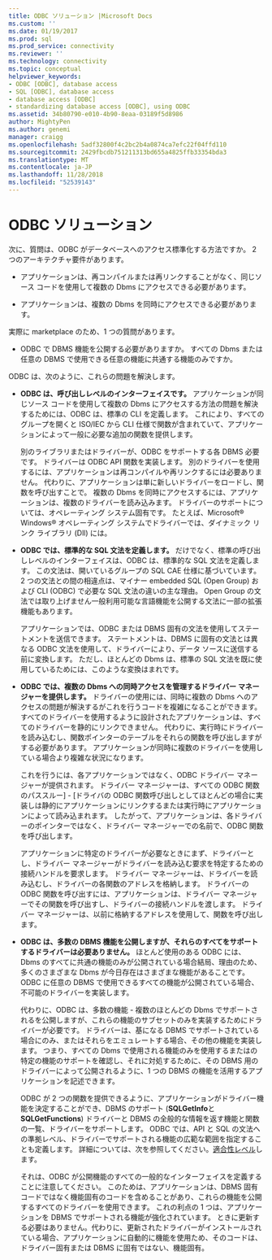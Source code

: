 ```yaml
---
title: ODBC ソリューション |Microsoft Docs
ms.custom: ''
ms.date: 01/19/2017
ms.prod: sql
ms.prod_service: connectivity
ms.reviewer: ''
ms.technology: connectivity
ms.topic: conceptual
helpviewer_keywords:
- ODBC [ODBC], database access
- SQL [ODBC], database access
- database access [ODBC]
- standardizing database access [ODBC], using ODBC
ms.assetid: 34b80790-e010-4b90-8eaa-03189f5d8986
author: MightyPen
ms.author: genemi
manager: craigg
ms.openlocfilehash: 5adf32800f4c2bc2b4a0874ca7efc22f04ffd110
ms.sourcegitcommit: 2429fbcdb751211313bd655a4825ffb33354bda3
ms.translationtype: MT
ms.contentlocale: ja-JP
ms.lasthandoff: 11/28/2018
ms.locfileid: "52539143"
---
```

# <a name="the-odbc-solution"></a>ODBC ソリューション
次に、質問は、ODBC がデータベースへのアクセス標準化する方法ですか。 2 つのアーキテクチャ要件があります。  
  
-   アプリケーションは、再コンパイルまたは再リンクすることがなく、同じソース コードを使用して複数の Dbms にアクセスできる必要があります。  
  
-   アプリケーションは、複数の Dbms を同時にアクセスできる必要があります。  
  
 実際に marketplace のため、1 つの質問があります。  
  
-   ODBC で DBMS 機能を公開する必要がありますか。 すべての Dbms または任意の DBMS で使用できる任意の機能に共通する機能のみですか。  
  
 ODBC は、次のように、これらの問題を解決します。  
  
-   **ODBC は、呼び出しレベルのインターフェイスです。** アプリケーションが同じソース コードを使用して複数の Dbms にアクセスする方法の問題を解決するためには、ODBC は、標準の CLI を定義します。 これにより、すべてのグループを開くと ISO/IEC から CLI 仕様で関数が含まれていて、アプリケーションによって一般に必要な追加の関数を提供します。  
  
     別のライブラリまたはドライバーが、ODBC をサポートする各 DBMS 必要です。 ドライバーは ODBC API 関数を実装します。 別のドライバーを使用するには、アプリケーションは再コンパイルや再リンクするには必要ありません。 代わりに、アプリケーションは単に新しいドライバーをロードし、関数を呼び出すことで。 複数の Dbms を同時にアクセスするには、アプリケーションは、複数のドライバーを読み込みます。 ドライバーのサポートについては、オペレーティング システム固有です。 たとえば、Microsoft® Windows® オペレーティング システムでドライバーでは、ダイナミック リンク ライブラリ (Dll) には。  
  
-   **ODBC では、標準的な SQL 文法を定義します。** だけでなく、標準の呼び出しレベルのインターフェイスは、ODBC は、標準的な SQL 文法を定義します。 この文法は、開いているグループの SQL CAE 仕様に基づいています。 2 つの文法との間の相違点は、マイナー embedded SQL (Open Group) および CLI (ODBC) で必要な SQL 文法の違いの主な理由。 Open Group の文法では取り上げません一般利用可能な言語機能を公開する文法に一部の拡張機能もあります。  
  
     アプリケーションでは、ODBC または DBMS 固有の文法を使用してステートメントを送信できます。 ステートメントは、DBMS に固有の文法とは異なる ODBC 文法を使用して、ドライバーにより、データ ソースに送信する前に変換します。 ただし、ほとんどの Dbms は、標準の SQL 文法を既に使用しているためには、このような変換はまれです。  
  
-   **ODBC では、複数の Dbms への同時アクセスを管理するドライバー マネージャーを提供します。** ドライバーの使用には、同時に複数の Dbms へのアクセスの問題が解決するがこれを行うコードを複雑になることができます。 すべてのドライバーを使用するように設計されたアプリケーションは、すべてのドライバーを静的にリンクできません。 代わりに、実行時にドライバーを読み込むし、関数ポインターのテーブルをそれらの関数を呼び出しますがする必要があります。 アプリケーションが同時に複数のドライバーを使用している場合より複雑な状況になります。  
  
     これを行うには、各アプリケーションではなく、ODBC ドライバー マネージャーが提供されます。 ドライバー マネージャーは、すべての ODBC 関数のパススルー] - [ドライバの ODBC 関数呼び出しとしてほとんどの場合に実装しは静的にアプリケーションにリンクするまたは実行時にアプリケーションによって読み込まれます。 したがって、アプリケーションは、各ドライバーのポインターではなく、ドライバー マネージャーでの名前で、ODBC 関数を呼び出します。  
  
     アプリケーションに特定のドライバーが必要なときにまず、ドライバーとし、ドライバー マネージャーがドライバーを読み込む要求を特定するための接続ハンドルを要求します。 ドライバー マネージャーは、ドライバーを読み込むし、ドライバーの各関数のアドレスを格納します。 ドライバーの ODBC 関数を呼び出すには、アプリケーションは、ドライバー マネージャーでその関数を呼び出すし、ドライバーの接続ハンドルを渡します。 ドライバー マネージャーは、以前に格納するアドレスを使用して、関数を呼び出します。  
  
-   **ODBC は、多数の DBMS 機能を公開しますが、それらのすべてをサポートするドライバーは必要ありません。** ほとんど使用のある ODBC には、Dbms のすべてに共通の機能のみが公開されている場合結局、理由のため、多くのさまざまな Dbms が今日存在はさまざまな機能があることです。 ODBC に任意の DBMS で使用できるすべての機能が公開されている場合、不可能のドライバーを実装します。  
  
     代わりに、ODBC は、多数の機能 - 複数のほとんどの Dbms でサポートされるを公開しますが、これらの機能のサブセットのみを実装するためにドライバーが必要です。 ドライバーは、基になる DBMS でサポートされている場合にのみ、またはそれらをエミュレートする場合、その他の機能を実装します。 つまり、すべての Dbms で使用される機能のみを使用するまたはの特定の機能のサポートを確認し、それに対処するために、その DBMS 用のドライバーによって公開されるように、1 つの DBMS の機能を活用するアプリケーションを記述できます。  
  
     ODBC が 2 つの関数を提供できるように、アプリケーションがドライバー機能を決定することができ、DBMS のサポート (**SQLGetInfo**と**SQLGetFunctions**) ドライバーと DBMS の全般的な情報を返す機能と関数の一覧、ドライバーをサポートします。 ODBC では、API と SQL の文法への準拠レベル、ドライバーでサポートされる機能の広範な範囲を指定することも定義します。 詳細については、次を参照してください。[適合性レベル](../../odbc/reference/develop-app/conformance-levels.md)します。  
  
     それは、ODBC が公開機能のすべての一般的なインターフェイスを定義することに注意してください。 このためは、アプリケーションは、DBMS 固有コードではなく機能固有のコードを含めることがあり、これらの機能を公開するすべてのドライバーを使用できます。 これの利点の 1 つは、アプリケーションを DBMS でサポートされる機能が強化されています。 ときに更新する必要はありません。代わりに、更新されたドライバーがインストールされている場合、アプリケーションに自動的に機能を使用ため、そのコードは、ドライバー固有または DBMS に固有ではない、機能固有。
